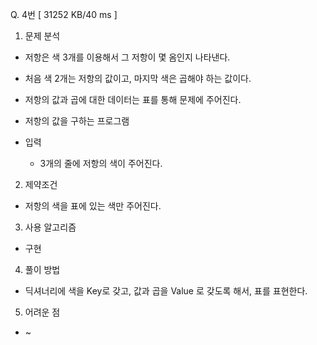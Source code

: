 Q. 4번 [ 31252 KB/40 ms ]

1. 문제 분석
- 저항은 색 3개를 이용해서 그 저항이 몇 옴인지 나타낸다.
- 처음 색 2개는 저항의 값이고, 마지막 색은 곱해야 하는 값이다.
- 저항의 값과 곱에 대한 데이터는 표를 통해 문제에 주어진다.
- 저항의 값을 구하는 프로그램


- 입력
  - 3개의 줄에 저항의 색이 주어진다.

2. 제약조건
- 저항의 색을 표에 있는 색만 주어진다.

3. 사용 알고리즘
- 구현

4. 풀이 방법
- 딕셔너리에 색을 Key로 갖고, 값과 곱을 Value 로 갖도록 해서, 표를 표현한다.

5. 어려운 점
- ~